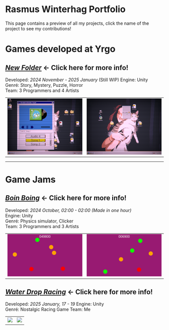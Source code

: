 # Rasmus Winterhag Portfolio

This page contains a preview of all my projects, click the name of the project to see my contributions!

# Games developed at Yrgo

## [***New Folder***](NewFolder#) ← Click here for more info!

Developed: *2024 November - 2025 January* (Still WIP)
Engine: Unity   
Genré: Story, Mystery, Puzzle, Horror   
Team: 3 Programmers and 4 Artists   

<table>
  <tr>
    <td><img src="NewFolder\Images\Mediaplayer.png" /></td>
    <td><img src="NewFolder\Images\RightClick.png" /></td>
  </tr>
</table>

---

# Game Jams

## [***Boin Boing***](BoinBoing#) ← Click here for more info!

Developed: *2024 October, 02:00 - 02:00 (Made in one hour)*     
Engine: Unity   
Genré: Physics simulator, Clicker   
Team: 3 Programmers and 3 Artists   

<table>
  <tr>
    <td><img src="BoinBoing\Images\Screenshot1.png" /></td>
    <td><img src="BoinBoing\Images\Screenshot2.png" /></td>
  </tr>
</table>

## [***Water Drop Racing***](WaterDropRacing#) ← Click here for more info!

Developed: *2025 January, 17 - 19* 
Engine: Unity   
Genré: Nostalgic Racing Game
Team: Me

<table>
  <tr>
    <td><img src="WaterDropRacing\Images\Screenshot1.png" /></td>
    <td><img src="WaterDropRacing\Images\Screenshot2.png" /></td>
  </tr>
</table>